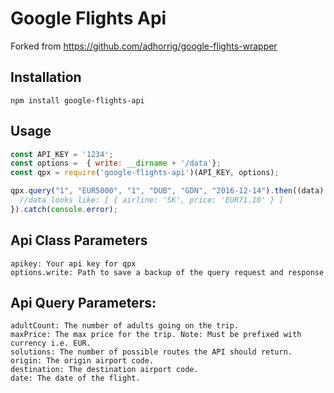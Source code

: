 # Google Flights Api
Forked from https://github.com/adhorrig/google-flights-wrapper

## Installation

```
npm install google-flights-api
```

## Usage

```javascript
const API_KEY = '1234';
const options =  { write: __dirname + '/data'};
const qpx = require('google-flights-api')(API_KEY, options);

qpx.query("1", "EUR5000", "1", "DUB", "GDN", "2016-12-14").then((data) => {
  //data looks like: [ { airline: 'SK', price: 'EUR71.10' } ]
}).catch(console.error);
```

## Api Class Parameters
```
apikey: Your api key for qpx
options.write: Path to save a backup of the query request and response
```
## Api Query Parameters:

```
adultCount: The number of adults going on the trip.
maxPrice: The max price for the trip. Note: Must be prefixed with currency i.e. EUR.
solutions: The number of possible routes the API should return.
origin: The origin airport code.
destination: The destination airport code.
date: The date of the flight.
```
